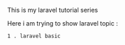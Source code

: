 This is my laravel tutorial series

Here i am trying to show laravel topic :

    1 . laravel basic

    
   